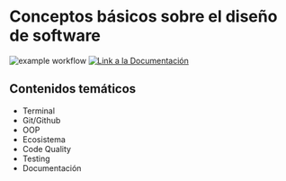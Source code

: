 # Conceptos básicos sobre el diseño de software

![example workflow](https://github.com/fralfaro/python_sdk/actions/workflows/documentation.yml/badge.svg)
<a href="https://fralfaro.github.io/python_sdk/"><img alt="Link a la Documentación" src="https://img.shields.io/badge/docs-link-brightgreen"></a>


## Contenidos temáticos

* Terminal
* Git/Github
* OOP
* Ecosistema
* Code Quality
* Testing
* Documentación


